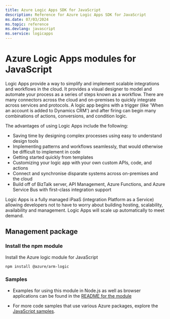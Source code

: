 ```yaml
---
title: Azure Logic Apps SDK for JavaScript
description: Reference for Azure Logic Apps SDK for JavaScript
ms.date: 07/03/2024
ms.topic: reference
ms.devlang: javascript
ms.service: logicapps
---
```

# Azure Logic Apps modules for JavaScript

Logic Apps provide a way to simplify and implement scalable integrations and workflows in the cloud. It provides a visual designer to model and automate your process as a series of steps known as a workflow. There are many connectors across the cloud and on-premises to quickly integrate across services and protocols. A logic app begins with a trigger (like 'When an account is added to Dynamics CRM') and after firing can begin many combinations of actions, conversions, and condition logic.

The advantages of using Logic Apps include the following:
- Saving time by designing complex processes using easy to understand design tools
- Implementing patterns and workflows seamlessly, that would otherwise be difficult to implement in code
- Getting started quickly from templates
- Customizing your logic app with your own custom APIs, code, and actions
- Connect and synchronise disparate systems across on-premises and the cloud
- Build off of BizTalk server, API Management, Azure Functions, and Azure Service Bus with first-class integration support

Logic Apps is a fully managed iPaaS (integration Platform as a Service) allowing developers not to have to worry about building hosting, scalability, availability and management. Logic Apps will scale up automatically to meet demand.

## Management package

### Install the npm module

Install the Azure logic module for JavaScript

```bash
npm install @azure/arm-logic
```

### Samples

* Examples for using this module in Node.js as well as browser applications can be found in the [README for the module](https://www.npmjs.com/package/@azure/arm-logic)

* For more code samples that use various Azure packages, explore the [JavaScript samples](https://docs.microsoft.com/samples/browse/?languages=javascript).